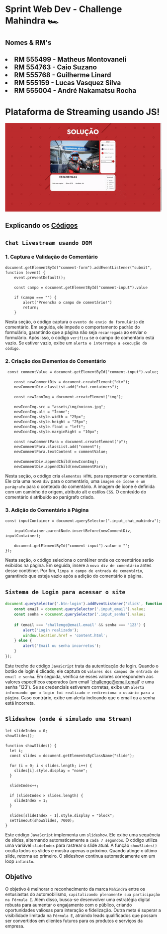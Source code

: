 # Sprint Web Dev - Challenge Mahindra 🏎️

## Nomes & RM's

<h2>

<li>RM 555499 - Matheus Montovaneli</li>
<li>RM 554763 - Caio Suzano </li>
<li>RM 555768 - Guilherme Linard </li>
<li>RM 555159 - Lucas Vasquez Silva </li>
<li>RM 555004 - André Nakamatsu Rocha</li>

# Plataforma de Streaming usando JS!

<img src="assets/img/gif.gif">


## Explicando os <a href="https://github.com/mahindraracing/challenge/tree/main/assets/js">Códigos</a>


## `Chat Livestream usando DOM`

### 1. Captura e Validação do Comentário

```JS
document.getElementById("comment-form").addEventListener("submit", function (event) {
    event.preventDefault();

    const campo = document.getElementById("comment-input").value

    if (campo === "") {
        alert("Preencha o campo de comentário!")
        return;
    }
```

Nesta seção, o código captura o `evento de envio do formulário` de comentário. Em seguida, ele impede o comportamento padrão do formulário, garantindo que a página não seja `recarregada` ao enviar o formulário. Após isso, o código `verifica` se o campo de comentário está vazio. Se estiver vazio, exibe um `alerta e interrompe a execução do código`.

### 2. Criação dos Elementos do Comentário

```JS
 const commentValue = document.getElementById("comment-input").value;

    const newCommentDiv = document.createElement("div");
    newCommentDiv.classList.add("chat-containers");

    const newIconImg = document.createElement("img");

    newIconImg.src = "assets/img/noicon.jpg"; 
    newIconImg.alt = "Ícone";
    newIconImg.style.width = "25px";
    newIconImg.style.height = "25px";
    newIconImg.style.float = "left";
    newIconImg.style.marginRight = "10px";

    const newCommentPara = document.createElement("p");
    newCommentPara.classList.add("coment");
    newCommentPara.textContent = commentValue;

    newCommentDiv.appendChild(newIconImg);
    newCommentDiv.appendChild(newCommentPara);
```

Nesta seção, o código cria `elementos HTML` para representar o comentário. Ele cria uma nova `div` para o comentário, uma `imagem de ícone e um parágrafo` para o conteúdo do comentário. A imagem de ícone é definida com um caminho de origem, atributo alt e estilos `CSS`. O conteúdo do comentário é atribuído ao parágrafo criado.

### 3. Adição do Comentário à Página

```JS
const inputContainer = document.querySelector(".input_chat_mahindra");

    inputContainer.parentNode.insertBefore(newCommentDiv, inputContainer);

    document.getElementById("comment-input").value = "";
});
```

Nesta seção, o código seleciona o contêiner onde os comentários serão exibidos na página. Em seguida, insere a `nova div de comentário` antes desse contêiner. Por fim, `limpa o campo de entrada de comentário`, garantindo que esteja vazio após a adição do comentário à página.

## `Sistema de Login para acessar o site`

```js
document.querySelector('.btn-login').addEventListener('click', function() {
    const email = document.querySelector('.input_email').value;
    const senha = document.querySelector('.input_senha').value;

    if (email === 'challenge@email.email' && senha === '123') {
        alert('Login realizado');
        window.location.href = 'content.html';
    } else {
        alert('Email ou senha incorretos');
    }
});
```

Este trecho de código `JavaScript` trata da autenticação de login. Quando o botão de login é clicado, ele captura os `valores dos campos de entrada de email e senha`. Em seguida, verifica se esses valores correspondem aos valores específicos esperados (um email 'challenge@email.email' e uma senha '123'). Se as credenciais estiverem corretas, exibe um `alerta informando que o login foi realizado e redireciona o usuário para a página`. Caso contrário, exibe um alerta indicando que o email ou a senha está incorreta.

## `Slideshow (onde é simulado uma Stream)`

```JS
let slideIndex = 0;
showSlides();

function showSlides() {
  let i;
  const slides = document.getElementsByClassName("slide");
  
  for (i = 0; i < slides.length; i++) {
    slides[i].style.display = "none";  
  }
  
  slideIndex++;
  
  if (slideIndex > slides.length) {
    slideIndex = 1;
  }  
  
  slides[slideIndex - 1].style.display = "block";  
  setTimeout(showSlides, 7000); 
}
```



Este código `JavaScript` implementa um `slideshow`. Ele exibe uma sequência de slides, alternando automaticamente a `cada 7 segundos`. O código utiliza uma variável `slideIndex` para rastrear o slide atual. A função `showSlides()` oculta todos os slides e mostra apenas o próximo. Quando atinge o último slide, retorna ao primeiro. O slideshow continua automaticamente em um loop `infinito`.


## Objetivo

O objetivo é melhorar o reconhecimento da marca `Mahindra` entre os entusiastas do automobilismo, `capitalizando plenamente sua participação na Fórmula E`. Além disso, busca-se desenvolver uma estratégia digital robusta para aumentar o engajamento com o público, criando oportunidades valiosas para interação e fidelização. Outra meta é superar a visibilidade limitada na `Fórmula E`, atraindo leads qualificados que possam ser convertidos em clientes futuros para os produtos e serviços da empresa.
